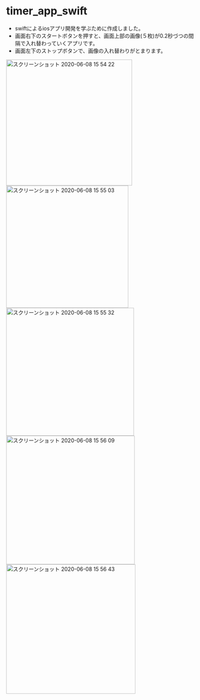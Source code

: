 # timer_app_swift

* swiftによるiosアプリ開発を学ぶために作成しました。  
* 画面右下のスタートボタンを押すと、画面上部の画像(５枚)が0.2秒づつの間隔で入れ替わっていくアプリです。
* 画面左下のストップボタンで、画像の入れ替わりがとまります。

<img width="337" alt="スクリーンショット 2020-06-08 15 54 22" src="https://user-images.githubusercontent.com/49052894/84000793-52f6f800-a9a0-11ea-9881-0d397f7b8f51.png">

<img width="327" alt="スクリーンショット 2020-06-08 15 55 03" src="https://user-images.githubusercontent.com/49052894/84000840-6bffa900-a9a0-11ea-82b6-0aa0af6f4c3d.png">

<img width="342" alt="スクリーンショット 2020-06-08 15 55 32" src="https://user-images.githubusercontent.com/49052894/84000871-7d48b580-a9a0-11ea-8e0e-324f5decbed6.png">

<img width="344" alt="スクリーンショット 2020-06-08 15 56 09" src="https://user-images.githubusercontent.com/49052894/84000915-92bddf80-a9a0-11ea-88b4-616db0453aee.png">

<img width="346" alt="スクリーンショット 2020-06-08 15 56 43" src="https://user-images.githubusercontent.com/49052894/84000961-a701dc80-a9a0-11ea-9c73-a97d3349f5d0.png">
